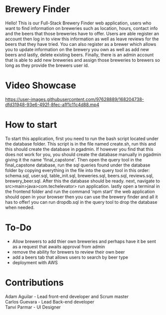 
# Brewery Finder

Hello! This is our Full-Stack Brewery Finder web application, users who want to find information on breweries such as location, hours, contact info and the beers that those breweries have to offer. Users are able register an account then log in to view this information as well as leave reviews for the beers that they have tried. You can also register as a brewer which allows you to update information on the brewery you own as well as add new beers and lastly, delete existing beers. Finally, there is an admin account that is able to add new breweries and assign those breweries to brewers so long as they provide the brewers user id.

# Video Showcase





https://user-images.githubusercontent.com/97628889/168204738-dfd31948-93e6-492f-8fec-a1f1c11c4d88.mp4






# How to start

To start this application, first you need to run the bash script located under the database folder. This script is in the file named create.sh, run this and this should create the database in pgadmin. If however you find that this does not work for you, you should create the database manually in pgadmin giving it the name 'final_capstone'. Then open the query tool in the final_capstone database, run the sql queries found under the database folder by copying everything in the file into the query tool in this order: schema.sql, user.sql, table_init.sql, breweries.sql, beers.sql, reviews.sql, brewery_beer.sql.
After this the database should be ready. next, navigate to src>main>java>com.techelevator> run application. lastly open a terminal in the frontend folder and run the command 'npm start' the web application should open in your browser then you can use the brewery finder and all it has to offer! you can run dropdb.sql in the query tool to drop the database when needed.

# To-Do

- Allow brewers to add thier own breweries and perhaps have it be sent as a request that awaits approval from admin
- remove the ability for brewers to review their own beer
- add a beers tab that allows users to search by beer type
- deployment with AWS

# Contributions
Adam Aguilar - Lead front-end developer and Scrum master <br />
Carlos Guevara - Lead Back-end developer <br />
Tanvi Parmar - UI Designer
